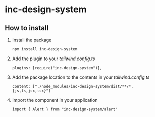 # inc-design-system

## How to install

1. Install the package

    `npm install inc-design-system`

2. Add the plugin to your _tailwind.config.ts_

    `plugins: [require("inc-design-system")],`

3. Add the package location to the contents in your _tailwind.config.ts_

    `content: ["./node_modules/inc-design-system/dist/**/*.{js,ts,jsx,tsx}"]`

4. Import the component in your application

    `import { Alert } from "inc-design-system/alert"`
